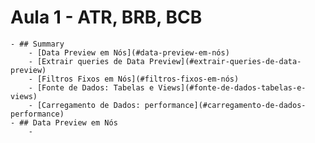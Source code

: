 # Aula 1 - ATR, BRB, BCB
	- ## Summary
		- [Data Preview em Nós](#data-preview-em-nós)
		- [Extrair queries de Data Preview](#extrair-queries-de-data-preview)
		- [Filtros Fixos em Nós](#filtros-fixos-em-nós)
		- [Fonte de Dados: Tabelas e Views](#fonte-de-dados-tabelas-e-views)
		- [Carregamento de Dados: performance](#carregamento-de-dados-performance)
	- ## Data Preview em Nós
		-